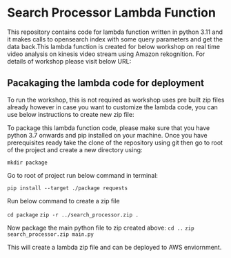 # Search Processor Lambda Function
This repository contains code for lambda function written in python 3.11 and it makes calls to opensearch index with some query parameters and get the data back.This lambda function is created for below workshop on real time video analysis on kinesis video stream using Amazon rekognition. For details of workshop please visit below URL:

<Workshop URL>

## Pacakaging the lambda code for deployment
To run the workshop, this is not required as workshop uses pre built zip files already however in case you want to customize the lambda code, you can use below instructions to create new zip file:

To package this lambda function code, please make sure that you have python 3.7 onwards and pip installed on your machine. Once you have prerequisites ready take the clone of the repository using git then go to root of the project and create a new directory using:

`mkdir package`

Go to root of project run below command in terminal:

`pip install --target ./package requests`

Run below command to create a zip file

`cd package`
`zip -r ../search_processor.zip .`

Now package the main python file to zip created above:
`cd ..`
`zip search_processor.zip main.py`

This will create a lambda zip file and can be deployed to AWS enviornment.
